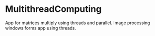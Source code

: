 # MultithreadComputing
App for matrices multiply using threads and parallel. Image processing windows forms app using threads.
